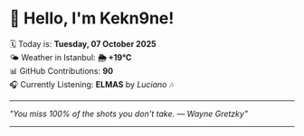 # 👋 Hello, I'm Kekn9ne!

🗓️ Today is: **Tuesday, 07 October 2025**  
🌤️ Weather in Istanbul: **🌦   +19°C**  
📊 GitHub Contributions: **90**  
🎧 Currently Listening: **ELMAS** by *Luciano* 🎶

---

_"You miss 100% of the shots you don't take. — *Wayne Gretzky*"_

---
